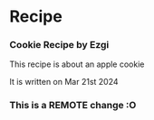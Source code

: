 
# Recipe
### Cookie Recipe by Ezgi

This recipe is about an apple cookie

It is written on Mar 21st 2024
### This is a REMOTE change :O
